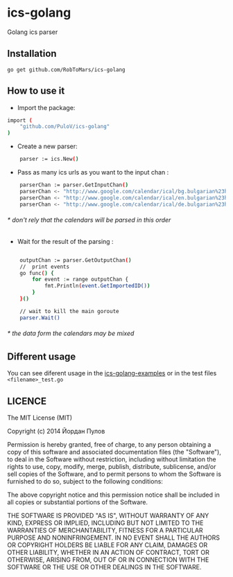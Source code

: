 # ics-golang
Golang ics parser

## Installation
`go get github.com/RobToMars/ics-golang`

## How to use it
* Import the package:
```sh
import (
	"github.com/PuloV/ics-golang"
)
```
* Create a new parser:
```sh
    parser := ics.New()
```
* Pass as many ics urls as you want to the input chan :
```sh
    parserChan := parser.GetInputChan()
    parserChan <- "http://www.google.com/calendar/ical/bg.bulgarian%23holiday%40group.v.calendar.google.com/public/basic.ics"
    parserChan <- "http://www.google.com/calendar/ical/en.bulgarian%23holiday%40group.v.calendar.google.com/public/basic.ics"
    parserChan <- "http://www.google.com/calendar/ical/de.bulgarian%23holiday%40group.v.calendar.google.com/public/basic.ics"
```
###### * don't rely that the calendars will be parsed in this order
* Wait for the result of the parsing :
```sh

    outputChan := parser.GetOutputChan()
    //  print events
	go func() {
		for event := range outputChan {
			fmt.Println(event.GetImportedID())
		}
	}()

	// wait to kill the main goroute
	parser.Wait()
```
###### * the data form the calendars may be mixed

## Different usage
You can see diferent usage in the [ics-golang-examples](https://github.com/PuloV/ics-golang-examples) or in the test files `<filename>_test.go`

## LICENCE
The MIT License (MIT)

Copyright (c) 2014 Йордан Пулов

Permission is hereby granted, free of charge, to any person obtaining a copy
of this software and associated documentation files (the "Software"), to deal
in the Software without restriction, including without limitation the rights
to use, copy, modify, merge, publish, distribute, sublicense, and/or sell
copies of the Software, and to permit persons to whom the Software is
furnished to do so, subject to the following conditions:

The above copyright notice and this permission notice shall be included in all
copies or substantial portions of the Software.

THE SOFTWARE IS PROVIDED "AS IS", WITHOUT WARRANTY OF ANY KIND, EXPRESS OR
IMPLIED, INCLUDING BUT NOT LIMITED TO THE WARRANTIES OF MERCHANTABILITY,
FITNESS FOR A PARTICULAR PURPOSE AND NONINFRINGEMENT. IN NO EVENT SHALL THE
AUTHORS OR COPYRIGHT HOLDERS BE LIABLE FOR ANY CLAIM, DAMAGES OR OTHER
LIABILITY, WHETHER IN AN ACTION OF CONTRACT, TORT OR OTHERWISE, ARISING FROM,
OUT OF OR IN CONNECTION WITH THE SOFTWARE OR THE USE OR OTHER DEALINGS IN THE
SOFTWARE.

